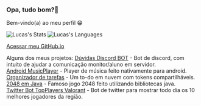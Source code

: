 ### Opa, tudo bom?👋
Bem-vindo(a) ao meu perfil 😁

![Lucas's Stats](https://github-readme-stats.vercel.app/api?username=lucasgsa&show_icons=true&theme=radical)
![Lucas's Languages](https://github-readme-stats.vercel.app/api/top-langs/?username=lucasgsa&layout=compact&theme=radical)

[Acessar meu GitHub.io](https://lucasgsa.github.io)

Alguns dos meus projetos:
[Dúvidas Discord BOT](https://github.com/lucasgsa/DuvidasBot) - Bot de discord, com intuito de ajudar a comunicação monitor/aluno em servidor.<br>
[Android MusicPlayer](https://github.com/lucasgsa/AndroidMusicPlayerKPNz/blob/master/README.md) - Player de música feito nativamente para android.<br>
[Organizador de tarefas](https://organizadordetarefas.netlify.app/) - Um to-do em nuvem com tokens compartilháveis.<br>
[2048 em Java](https://github.com/lucasgsa/2048Java) - Famoso jogo 2048 feito utilizando bibliotecas java.<br>
[Twitter Bot TopPlayers Valorant](https://twitter.com/vlrtopbr) - Bot de twitter para mostrar todo dia os 10 melhores jogadores da região.<br>

